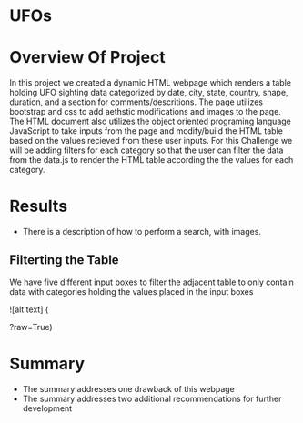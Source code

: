 # UFOs

# Overview Of Project

In this project we created a dynamic HTML webpage which renders a table holding UFO sighting data categorized by 
date, city, state, country, shape, duration, and a section for comments/descritions. The page utilizes bootstrap and css to add aethstic modifications and images to the page. The HTML document also utilizes the object oriented programing language JavaScript to take inputs from the page and modify/build the HTML table based on the values recieved from these user inputs. For this Challenge we will be adding filters for each category so that the user can filter the data from the data.js to render the HTML table according the the values for each category.


# Results
- There is a description of how to perform a search, with images.

## Filterting the Table
We have five different input boxes to filter the adjacent table to only contain data with categories holding the values placed in the input boxes

![alt text] (

?raw=True)


# Summary

- The summary addresses one drawback of this webpage
- The summary addresses two additional recommendations for further development
